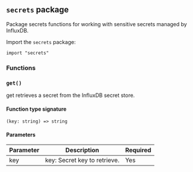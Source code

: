 ## `secrets` package

Package secrets functions for working with sensitive secrets managed by InfluxDB.

Import the `secrets` package:

```flux
import "secrets"
```

### Functions

### `get()`

get retrieves a secret from the InfluxDB secret store.

#### Function type signature

```flux
(key: string) => string
```

#### Parameters

| Parameter | Description | Required |
| --- | --- | --- |
| key | key: Secret key to retrieve. | Yes |
